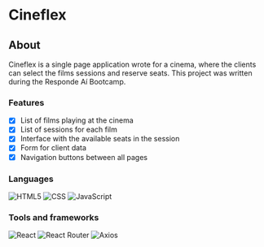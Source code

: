 # Cineflex

## About

Cineflex is a single page application wrote for a cinema, where the clients can select the films sessions and reserve seats. This project was written during the Responde Aí Bootcamp.

### Features

- [x] List of films playing at the cinema
- [x] List of sessions for each film
- [x] Interface with the available seats in the session
- [x] Form for client data
- [x] Navigation buttons between all pages

### Languages

![HTML5](https://img.shields.io/badge/-HTML5-333333?style=flat&logo=HTML5)&nbsp;![CSS](https://img.shields.io/badge/-CSS-333333?style=flat&logo=CSS3&logoColor=1572B6)&nbsp;![JavaScript](https://img.shields.io/badge/-JavaScript-333333?style=flat&logo=javascript)&nbsp;

### Tools and frameworks

![React](https://img.shields.io/badge/-React-333333?style=flat&logo=react)&nbsp;![React Router](https://img.shields.io/badge/-ReactRouter-333333?style=flat&logo=ReactRouter)&nbsp;![Axios](https://img.shields.io/badge/-Axios-3883DC?style=flat)
